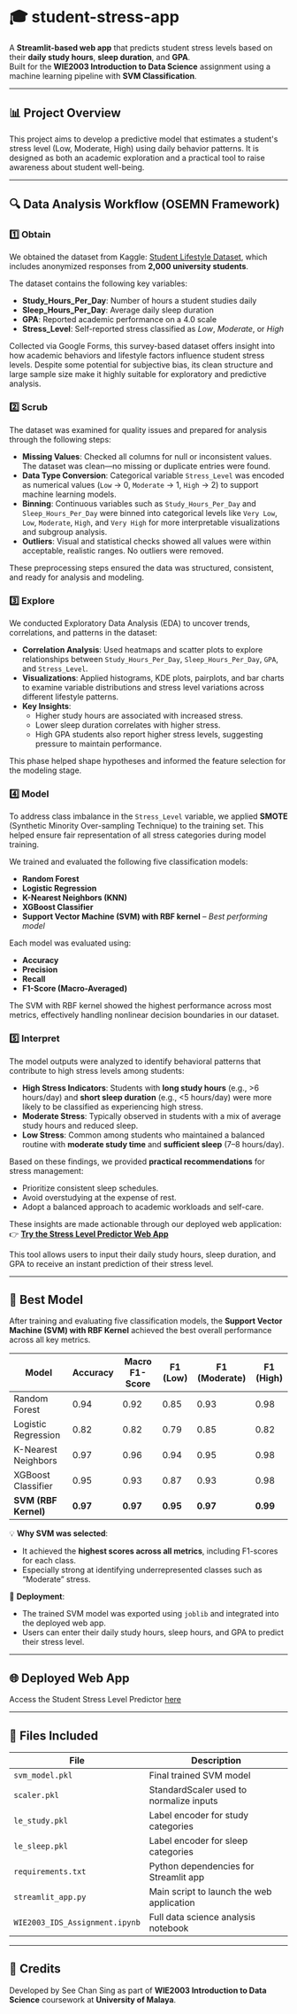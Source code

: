 # 🎓 student-stress-app

A **Streamlit-based web app** that predicts student stress levels based on their **daily study hours**, **sleep duration**, and **GPA**.  
Built for the **WIE2003 Introduction to Data Science** assignment using a machine learning pipeline with **SVM Classification**.

---

## 📊 Project Overview

This project aims to develop a predictive model that estimates a student's stress level (Low, Moderate, High) using daily behavior patterns. It is designed as both an academic exploration and a practical tool to raise awareness about student well-being.

---

## 🔍 Data Analysis Workflow (OSEMN Framework)

### 1️⃣ **Obtain**
We obtained the dataset from Kaggle: [Student Lifestyle Dataset](https://www.kaggle.com/datasets/steve1215rogg/student-lifestyle-dataset), which includes anonymized responses from **2,000 university students**.

The dataset contains the following key variables:

- **Study_Hours_Per_Day**: Number of hours a student studies daily  
- **Sleep_Hours_Per_Day**: Average daily sleep duration  
- **GPA**: Reported academic performance on a 4.0 scale  
- **Stress_Level**: Self-reported stress classified as *Low*, *Moderate*, or *High*

Collected via Google Forms, this survey-based dataset offers insight into how academic behaviors and lifestyle factors influence student stress levels. Despite some potential for subjective bias, its clean structure and large sample size make it highly suitable for exploratory and predictive analysis.

### 2️⃣ **Scrub**
The dataset was examined for quality issues and prepared for analysis through the following steps:

- **Missing Values**: Checked all columns for null or inconsistent values. The dataset was clean—no missing or duplicate entries were found.
- **Data Type Conversion**: Categorical variable `Stress_Level` was encoded as numerical values (`Low` → 0, `Moderate` → 1, `High` → 2) to support machine learning models.
- **Binning**: Continuous variables such as `Study_Hours_Per_Day` and `Sleep_Hours_Per_Day` were binned into categorical levels like `Very Low`, `Low`, `Moderate`, `High`, and `Very High` for more interpretable visualizations and subgroup analysis.
- **Outliers**: Visual and statistical checks showed all values were within acceptable, realistic ranges. No outliers were removed.

These preprocessing steps ensured the data was structured, consistent, and ready for analysis and modeling.

### 3️⃣ **Explore**
We conducted Exploratory Data Analysis (EDA) to uncover trends, correlations, and patterns in the dataset:

- **Correlation Analysis**: Used heatmaps and scatter plots to explore relationships between `Study_Hours_Per_Day`, `Sleep_Hours_Per_Day`, `GPA`, and `Stress_Level`.
- **Visualizations**: Applied histograms, KDE plots, pairplots, and bar charts to examine variable distributions and stress level variations across different lifestyle patterns.
- **Key Insights**:
  - Higher study hours are associated with increased stress.
  - Lower sleep duration correlates with higher stress.
  - High GPA students also report higher stress levels, suggesting pressure to maintain performance.

This phase helped shape hypotheses and informed the feature selection for the modeling stage.

### 4️⃣ **Model**
To address class imbalance in the `Stress_Level` variable, we applied **SMOTE** (Synthetic Minority Over-sampling Technique) to the training set. This helped ensure fair representation of all stress categories during model training.

We trained and evaluated the following five classification models:

- **Random Forest**
- **Logistic Regression**
- **K-Nearest Neighbors (KNN)**
- **XGBoost Classifier**
- **Support Vector Machine (SVM) with RBF kernel** – *Best performing model*

Each model was evaluated using:
- **Accuracy**
- **Precision**
- **Recall**
- **F1-Score (Macro-Averaged)**

The SVM with RBF kernel showed the highest performance across most metrics, effectively handling nonlinear decision boundaries in our dataset.

### 5️⃣ **Interpret**
The model outputs were analyzed to identify behavioral patterns that contribute to high stress levels among students:

- **High Stress Indicators**: Students with **long study hours** (e.g., >6 hours/day) and **short sleep duration** (e.g., <5 hours/day) were more likely to be classified as experiencing high stress.
- **Moderate Stress**: Typically observed in students with a mix of average study hours and reduced sleep.
- **Low Stress**: Common among students who maintained a balanced routine with **moderate study time** and **sufficient sleep** (7–8 hours/day).

Based on these findings, we provided **practical recommendations** for stress management:
- Prioritize consistent sleep schedules.
- Avoid overstudying at the expense of rest.
- Adopt a balanced approach to academic workloads and self-care.

These insights are made actionable through our deployed web application:  
👉 **[Try the Stress Level Predictor Web App](https://your-streamlit-app-link.streamlit.app/)**

This tool allows users to input their daily study hours, sleep duration, and GPA to receive an instant prediction of their stress level.

---

## 🧠 Best Model

After training and evaluating five classification models, the **Support Vector Machine (SVM) with RBF Kernel** achieved the best overall performance across all key metrics.

| Model                 | Accuracy | Macro F1-Score | F1 (Low) | F1 (Moderate) | F1 (High) |
|----------------------|----------|----------------|----------|----------------|-----------|
| Random Forest        | 0.94     | 0.92           | 0.85     | 0.93           | 0.98      |
| Logistic Regression  | 0.82     | 0.82           | 0.79     | 0.85           | 0.82      |
| K-Nearest Neighbors  | 0.97     | 0.96           | 0.94     | 0.95           | 0.98      |
| XGBoost Classifier   | 0.95     | 0.93           | 0.87     | 0.93           | 0.98      |
| **SVM (RBF Kernel)** | **0.97** | **0.97**       | **0.95** | **0.97**       | **0.99**  |

💡 **Why SVM was selected**:
- It achieved the **highest scores across all metrics**, including F1-scores for each class.
- Especially strong at identifying underrepresented classes such as “Moderate” stress.

🧪 **Deployment**:
- The trained SVM model was exported using `joblib` and integrated into the deployed web app.
- Users can enter their daily study hours, sleep hours, and GPA to predict their stress level.
---

## 🌐 Deployed Web App

Access the Student Stress Level Predictor [here](https://student-stress-app-vngkjyolzxxx7kqtbeuztr.streamlit.app)

---

## 📁 Files Included

| File                | Description                                |
|---------------------|--------------------------------------------|
| `svm_model.pkl`     | Final trained SVM model                    |
| `scaler.pkl`        | StandardScaler used to normalize inputs    |
| `le_study.pkl`      | Label encoder for study categories         |
| `le_sleep.pkl`      | Label encoder for sleep categories         |
| `requirements.txt`  | Python dependencies for Streamlit app      |
| `streamlit_app.py`  | Main script to launch the web application |
| `WIE2003_IDS_Assignment.ipynb` | Full data science analysis notebook |

---

## 📢 Credits

Developed by See Chan Sing as part of **WIE2003 Introduction to Data Science** coursework at **University of Malaya**.
